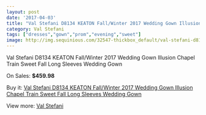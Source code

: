 ```yaml
---
layout: post
date: '2017-04-03'
title: "Val Stefani D8134 KEATON Fall/Winter 2017 Wedding Gown Illusion Chapel Train Sweet Fall Long Sleeves Wedding Gown"
category: Val Stefani
tags: ["dresses","gown","prom","evening","sweet"]
image: http://img.sequinious.com/32547-thickbox_default/val-stefani-d8134-keaton-fall-winter-2017-wedding-gown-illusion-chapel-train-sweet-fall-long-sleeves-wedding-gown.jpg
---
```

Val Stefani D8134 KEATON Fall/Winter 2017 Wedding Gown Illusion Chapel Train Sweet Fall Long Sleeves Wedding Gown

On Sales: **$459.98**
<a href="https://www.sequinious.com/val-stefani/11570-val-stefani-d8134-keaton-fall-winter-2017-wedding-gown-illusion-chapel-train-sweet-fall-long-sleeves-wedding-gown.html"><amp-img layout="responsive" width="600" height="600" src="//img.sequinious.com/32547-thickbox_default/val-stefani-d8134-keaton-fall-winter-2017-wedding-gown-illusion-chapel-train-sweet-fall-long-sleeves-wedding-gown.jpg" alt="Val Stefani D8134 KEATON Fall/Winter 2017 Wedding Gown Illusion Chapel Train Sweet Fall Long Sleeves Wedding Gown 0" /></a>
<a href="https://www.sequinious.com/val-stefani/11570-val-stefani-d8134-keaton-fall-winter-2017-wedding-gown-illusion-chapel-train-sweet-fall-long-sleeves-wedding-gown.html"><amp-img layout="responsive" width="600" height="600" src="//img.sequinious.com/32549-thickbox_default/val-stefani-d8134-keaton-fall-winter-2017-wedding-gown-illusion-chapel-train-sweet-fall-long-sleeves-wedding-gown.jpg" alt="Val Stefani D8134 KEATON Fall/Winter 2017 Wedding Gown Illusion Chapel Train Sweet Fall Long Sleeves Wedding Gown 1" /></a>
<a href="https://www.sequinious.com/val-stefani/11570-val-stefani-d8134-keaton-fall-winter-2017-wedding-gown-illusion-chapel-train-sweet-fall-long-sleeves-wedding-gown.html"><amp-img layout="responsive" width="600" height="600" src="//img.sequinious.com/32548-thickbox_default/val-stefani-d8134-keaton-fall-winter-2017-wedding-gown-illusion-chapel-train-sweet-fall-long-sleeves-wedding-gown.jpg" alt="Val Stefani D8134 KEATON Fall/Winter 2017 Wedding Gown Illusion Chapel Train Sweet Fall Long Sleeves Wedding Gown 2" /></a>

Buy it: [Val Stefani D8134 KEATON Fall/Winter 2017 Wedding Gown Illusion Chapel Train Sweet Fall Long Sleeves Wedding Gown](https://www.sequinious.com/val-stefani/11570-val-stefani-d8134-keaton-fall-winter-2017-wedding-gown-illusion-chapel-train-sweet-fall-long-sleeves-wedding-gown.html "Val Stefani D8134 KEATON Fall/Winter 2017 Wedding Gown Illusion Chapel Train Sweet Fall Long Sleeves Wedding Gown")

View more: [Val Stefani](https://www.sequinious.com/69-Val-Stefani "Val Stefani")